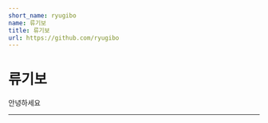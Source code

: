 ```yaml
---
short_name: ryugibo
name: 류기보
title: 류기보
url: https://github.com/ryugibo
---
```


# 류기보 

안녕하세요

---
